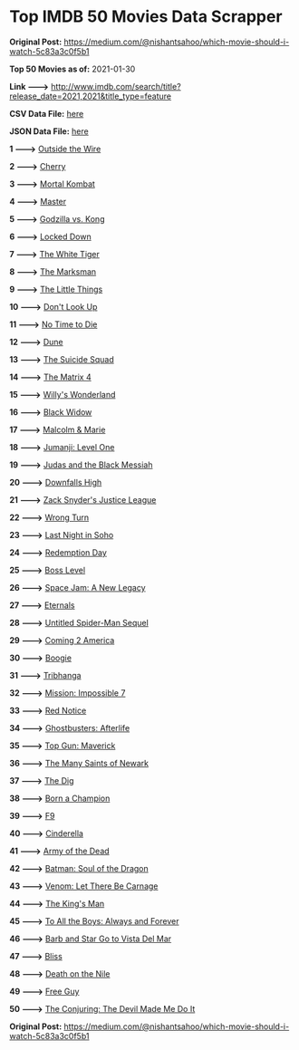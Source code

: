 # Top IMDB 50 Movies Data Scrapper

**Original Post:** https://medium.com/@nishantsahoo/which-movie-should-i-watch-5c83a3c0f5b1

**Top 50 Movies as of:** 2021-01-30

**Link --->** http://www.imdb.com/search/title?release_date=2021,2021&title_type=feature

**CSV Data File:** [here](/Data/data.csv)

**JSON Data File:** [here](/Data/data.json)

**1 --->** [Outside the Wire](https://www.imdb.com/title/tt10451914/?ref_=adv_li_tt)

**2 --->** [Cherry](https://www.imdb.com/title/tt9130508/?ref_=adv_li_tt)

**3 --->** [Mortal Kombat](https://www.imdb.com/title/tt0293429/?ref_=adv_li_tt)

**4 --->** [Master](https://www.imdb.com/title/tt10579952/?ref_=adv_li_tt)

**5 --->** [Godzilla vs. Kong](https://www.imdb.com/title/tt5034838/?ref_=adv_li_tt)

**6 --->** [Locked Down](https://www.imdb.com/title/tt13061914/?ref_=adv_li_tt)

**7 --->** [The White Tiger](https://www.imdb.com/title/tt6571548/?ref_=adv_li_tt)

**8 --->** [The Marksman](https://www.imdb.com/title/tt6902332/?ref_=adv_li_tt)

**9 --->** [The Little Things](https://www.imdb.com/title/tt10016180/?ref_=adv_li_tt)

**10 --->** [Don't Look Up](https://www.imdb.com/title/tt11286314/?ref_=adv_li_tt)

**11 --->** [No Time to Die](https://www.imdb.com/title/tt2382320/?ref_=adv_li_tt)

**12 --->** [Dune](https://www.imdb.com/title/tt1160419/?ref_=adv_li_tt)

**13 --->** [The Suicide Squad](https://www.imdb.com/title/tt6334354/?ref_=adv_li_tt)

**14 --->** [The Matrix 4](https://www.imdb.com/title/tt10838180/?ref_=adv_li_tt)

**15 --->** [Willy's Wonderland](https://www.imdb.com/title/tt8114980/?ref_=adv_li_tt)

**16 --->** [Black Widow](https://www.imdb.com/title/tt3480822/?ref_=adv_li_tt)

**17 --->** [Malcolm & Marie](https://www.imdb.com/title/tt12676326/?ref_=adv_li_tt)

**18 --->** [Jumanji: Level One](https://www.imdb.com/title/tt13249100/?ref_=adv_li_tt)

**19 --->** [Judas and the Black Messiah](https://www.imdb.com/title/tt9784798/?ref_=adv_li_tt)

**20 --->** [Downfalls High](https://www.imdb.com/title/tt13722764/?ref_=adv_li_tt)

**21 --->** [Zack Snyder's Justice League](https://www.imdb.com/title/tt12361974/?ref_=adv_li_tt)

**22 --->** [Wrong Turn](https://www.imdb.com/title/tt9110170/?ref_=adv_li_tt)

**23 --->** [Last Night in Soho](https://www.imdb.com/title/tt9639470/?ref_=adv_li_tt)

**24 --->** [Redemption Day](https://www.imdb.com/title/tt4439620/?ref_=adv_li_tt)

**25 --->** [Boss Level](https://www.imdb.com/title/tt7638348/?ref_=adv_li_tt)

**26 --->** [Space Jam: A New Legacy](https://www.imdb.com/title/tt3554046/?ref_=adv_li_tt)

**27 --->** [Eternals](https://www.imdb.com/title/tt9032400/?ref_=adv_li_tt)

**28 --->** [Untitled Spider-Man Sequel](https://www.imdb.com/title/tt10872600/?ref_=adv_li_tt)

**29 --->** [Coming 2 America](https://www.imdb.com/title/tt6802400/?ref_=adv_li_tt)

**30 --->** [Boogie](https://www.imdb.com/title/tt10896398/?ref_=adv_li_tt)

**31 --->** [Tribhanga](https://www.imdb.com/title/tt11102314/?ref_=adv_li_tt)

**32 --->** [Mission: Impossible 7](https://www.imdb.com/title/tt9603212/?ref_=adv_li_tt)

**33 --->** [Red Notice](https://www.imdb.com/title/tt7991608/?ref_=adv_li_tt)

**34 --->** [Ghostbusters: Afterlife](https://www.imdb.com/title/tt4513678/?ref_=adv_li_tt)

**35 --->** [Top Gun: Maverick](https://www.imdb.com/title/tt1745960/?ref_=adv_li_tt)

**36 --->** [The Many Saints of Newark](https://www.imdb.com/title/tt8110232/?ref_=adv_li_tt)

**37 --->** [The Dig](https://www.imdb.com/title/tt3661210/?ref_=adv_li_tt)

**38 --->** [Born a Champion](https://www.imdb.com/title/tt10661710/?ref_=adv_li_tt)

**39 --->** [F9](https://www.imdb.com/title/tt5433138/?ref_=adv_li_tt)

**40 --->** [Cinderella](https://www.imdb.com/title/tt10155932/?ref_=adv_li_tt)

**41 --->** [Army of the Dead](https://www.imdb.com/title/tt0993840/?ref_=adv_li_tt)

**42 --->** [Batman: Soul of the Dragon](https://www.imdb.com/title/tt12885852/?ref_=adv_li_tt)

**43 --->** [Venom: Let There Be Carnage](https://www.imdb.com/title/tt7097896/?ref_=adv_li_tt)

**44 --->** [The King's Man](https://www.imdb.com/title/tt6856242/?ref_=adv_li_tt)

**45 --->** [To All the Boys: Always and Forever](https://www.imdb.com/title/tt10676012/?ref_=adv_li_tt)

**46 --->** [Barb and Star Go to Vista Del Mar](https://www.imdb.com/title/tt3797512/?ref_=adv_li_tt)

**47 --->** [Bliss](https://www.imdb.com/title/tt10333426/?ref_=adv_li_tt)

**48 --->** [Death on the Nile](https://www.imdb.com/title/tt7657566/?ref_=adv_li_tt)

**49 --->** [Free Guy](https://www.imdb.com/title/tt6264654/?ref_=adv_li_tt)

**50 --->** [The Conjuring: The Devil Made Me Do It](https://www.imdb.com/title/tt7069210/?ref_=adv_li_tt)

**Original Post:** https://medium.com/@nishantsahoo/which-movie-should-i-watch-5c83a3c0f5b1

